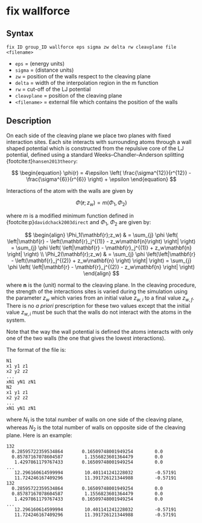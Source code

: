 # fix wallforce

## Syntax

```
fix ID group_ID wallforce eps sigma zw delta rw cleavplane file <filename> 
```

* `eps`        = (energy units)
* `sigma`      = (distance units)
* `zw`         = position of the walls respect to the cleaving plane
* `delta`      = width of the interpolation region in the m function
* `rw`         = cut-off of the LJ potential
* `cleavplane` = position of the cleaving plane
* `<filename>` = external file which contains the position of the walls

## Description

On each side of the cleaving plane we place two planes with fixed interaction sites. Each site interacts with surrounding atoms through a wall shaped potential which is constructed from the repulsive core of the LJ potential, defined using a standard Weeks–Chandler–Anderson splitting {footcite:t}`hansen2013theory`:

$$
\begin{equation}
	\phi(r) = 4\epsilon \left( \frac{\sigma^{12}}{r^{12}} - \frac{\sigma^{6}}{r^{6}} \right) + \epsilon
\end{equation}
$$

Interactions of the atom with the walls are given by

$$
\Phi(\mathbf{r};z_w)=m(\Phi_1, \Phi_2)
$$

where $m$ is a modified minimum function defined in {footcite:p}`davidchack2003direct` and $\Phi_1$, $\Phi_2$ are given by:

$$
\begin{align}
	\Phi_1(\mathbf{r};z_w) & = \sum_{j} \phi \left( \left|\mathbf{r} - \left(\mathbf{r}_j^{(1)} - z_w\mathbf{n}\right) \right| \right) = \sum_{j} \phi    \left( \left|\mathbf{r} - \mathbf{r}_j^{(1)} + z_w\mathbf{n} \right| \right) \\
	\Phi_2(\mathbf{r};z_w)  & = \sum_{j} \phi \left(\left|\mathbf{r} - \left(\mathbf{r}_j^{(2)} + z_w\mathbf{n} \right) \right| \right)  =  \sum_{j} \phi \left( \left|\mathbf{r} - \mathbf{r}_j^{(2)} - z_w\mathbf{n} \right| \right) 
\end{align}
$$

where $\mathbf{n}$ is the (unit) normal to the cleaving plane. 
In the cleaving procedure, the strength of the interactions sites is varied during the simulation using the parameter $z_w$ which varies from an initial value $z_{w,i}$ to a final value $z_{w,f}$. There is no _a priori_ prescription for these two values except that the initial value  $z_{w,i}$ must be such that the walls do not interact with the atoms in the system.

Note that the way the wall potential is defined the atoms interacts with only one of the two walls (the one that gives the lowest interactions).

The format of the file is:

```
N1
x1 y1 z1 
x2 y2 z2
...
xN1 yN1 zN1
N2
x1 y1 z1 
x2 y2 z2
...
xN1 yN1 zN1
```

where $N_1$ is the total number of walls on one side of the cleaving plane, whereas  $N_2$ is the total number of walls on opposite side of the cleaving plane. Here is an example:

```
132
  0.28595722359534864       0.16509748001949254        0.0
  0.85787167078604587        1.1556823601364479        0.0
   1.4297861179767433       0.16509748001949254        0.0
...
   12.296160614599994        10.401141241228032        -0.57191
   11.724246167409296        11.391726121344988        -0.57191
132
  0.28595722359534864       0.16509748001949254        0.0
  0.85787167078604587        1.1556823601364479        0.0
   1.4297861179767433       0.16509748001949254        0.0
...
   12.296160614599994        10.401141241228032        -0.57191
   11.724246167409296        11.391726121344988        -0.57191
```




```{footbibliography}

```
